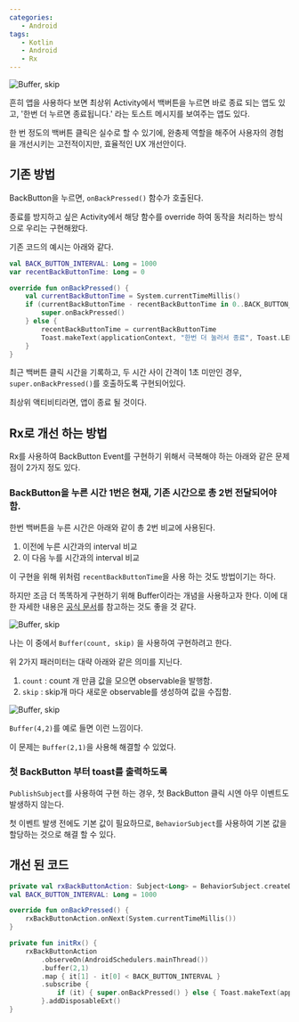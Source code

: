 ```yaml
---
categories: 
   - Android
tags: 
   - Kotlin
   - Android
   - Rx
---
```






 













![Buffer, skip](https://github.com/donggi9313/donggi9313.github.io/blob/master/assets/image/20210402/00.jpg?raw=true)



흔히 앱을 사용하다 보면 최상위 Activity에서 백버튼을 누르면 바로 종료 되는 앱도 있고, '한번 더 누르면 종료됩니다.' 라는 토스트 메시지를 보여주는 앱도 있다.

한 번 정도의 백버튼 클릭은 실수로 할 수 있기에, 완충제 역할을 해주어 사용자의 경험을 개선시키는 고전적이지만, 효율적인 UX 개선안이다.





## 기존 방법

BackButton을 누르면, `onBackPressed()` 함수가 호출된다.

종료를 방지하고 싶은 Activity에서 해당 함수를 override 하여 동작을 처리하는 방식으로 우리는 구현해왔다.

기존 코드의 예시는 아래와 같다.

```kotlin
val BACK_BUTTON_INTERVAL: Long = 1000
var recentBackButtonTime: Long = 0
```

```kotlin
override fun onBackPressed() {
    val currentBackButtonTime = System.currentTimeMillis()
    if (currentBackButtonTime - recentBackButtonTime in 0..BACK_BUTTON_INTERVAL) {
        super.onBackPressed()
    } else {
        recentBackButtonTime = currentBackButtonTime
        Toast.makeText(applicationContext, "한번 더 눌러서 종료", Toast.LENGTH_SHORT).show()
    }
}
```



최근 백버튼 클릭 시간을 기록하고, 두 시간 사이 간격이 1초 미만인 경우, `super.onBackPressed()`를 호출하도록 구현되어있다.

최상위 액티비티라면, 앱이 종료 될 것이다.





## Rx로 개선 하는 방법

Rx를 사용하여 BackButton Event를 구현하기 위해서 극복해야 하는 아래와 같은 문제점이 2가지 정도 있다.





### BackButton을 누른 시간 1번은 현재, 기존 시간으로 총 2번 전달되어야 함.

한번 백버튼을 누른 시간은 아래와 같이 총 2번 비교에 사용된다.

1. 이전에 누른 시간과의 interval 비교
2. 이 다음 누를 시간과의 interval 비교



이 구현을 위해 위처럼 `recentBackButtonTime`을 사용 하는 것도 방법이기는 하다.

하지만 조금 더 똑똑하게 구현하기 위해 Buffer이라는 개념을 사용하고자 한다. 이에 대한 자세한 내용은 [공식 문서](http://reactivex.io/documentation/ko/operators/buffer.html)를 참고하는 것도 좋을 것 같다.



![Buffer, skip](https://github.com/donggi9313/donggi9313.github.io/blob/master/assets/image/20210402/01.jpg?raw=true)

나는 이 중에서 `Buffer(count, skip)` 을 사용하여 구현하려고 한다.

위 2가지 패러미터는 대략 아래와 같은 의미를 지닌다.

1. `count` : count 개 만큼 값을 모으면 observable을 발행함.
2. `skip` : skip개 마다 새로운 observable를 생성하여 값을 수집함.



![Buffer, skip](https://github.com/donggi9313/donggi9313.github.io/blob/master/assets/image/20210402/02.jpg?raw=true)

`Buffer(4,2)`를 예로 들면 이런 느낌이다.



이 문제는 `Buffer(2,1)`을 사용해 해결할 수 있었다.





### 첫 BackButton 부터 toast를 출력하도록

`PublishSubject`를 사용하여 구현 하는 경우, 첫 BackButton 클릭 시엔 아무 이벤트도 발생하지 않는다.

첫 이벤트 발생 전에도 기본 값이 필요하므로, `BehaviorSubject`를 사용하여 기본 값을 할당하는 것으로 해결 할 수 있다.





## 개선 된 코드

```kotlin
private val rxBackButtonAction: Subject<Long> = BehaviorSubject.createDefault(0L).toSerialized()
val BACK_BUTTON_INTERVAL: Long = 1000
```

```kotlin
override fun onBackPressed() {
    rxBackButtonAction.onNext(System.currentTimeMillis())
}

private fun initRx() {
    rxBackButtonAction	
        .observeOn(AndroidSchedulers.mainThread())
        .buffer(2,1)
        .map { it[1] - it[0] < BACK_BUTTON_INTERVAL }
        .subscribe {
            if (it) { super.onBackPressed() } else { Toast.makeText(applicationContext, "한번 더 눌러서 종료", Toast.LENGTH_SHORT).show() }
        }.addDisposableExt()
}
```



